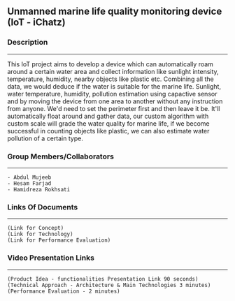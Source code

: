 ## Unmanned marine life quality monitoring device (IoT - iChatz) 

### Description
---
This IoT project aims to develop a device which can automatically roam around a certain water area and collect information like sunlight intensity, temperature, humidity, nearby objects like plastic etc. Combining all the data, we would deduce if the water is suitable for the marine life. Sunlight, water temperature, humidity, pollution estimation using capactive sensor and by moving the device from one area to another without any instruction from anyone. We'd need to set the perimeter first and then leave it be. It'll automatically float around and gather data, our custom algorithm with custom scale will grade the water quality for marine life, if we become successful in counting objects like plastic, we can also estimate water pollution of a certain type.

### Group Members/Collaborators
---
```
- Abdul Mujeeb
- Hesam Farjad
- Hamidreza Rokhsati
```

### Links Of Documents
---
```
(Link for Concept)
(Link for Technology)
(Link for Performance Evaluation)
```
### Video Presentation Links
---
```
(Product Idea - functionalities Presentation Link 90 seconds)
(Technical Approach - Architecture & Main Technologies 3 minutes)
(Performance Evaluation - 2 minutes)
```
